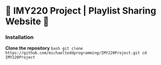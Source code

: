 # 🎵 IMY220 Project | Playlist Sharing Website 🎵

### Installation

**Clone the repository**
    ```bash
    git clone https://github.com/michaeltoddprogramming/IMY220Project.git
    cd IMY220Project
    ```



